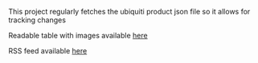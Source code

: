 This project regularly fetches the ubiquiti product json file so it allows for tracking changes

Readable table with images available [here](https://niorg.github.io/ui-product-changes/products.html)

RSS feed available [here](https://niorg.github.io/ui-product-changes/rss/product_feed.xml)
